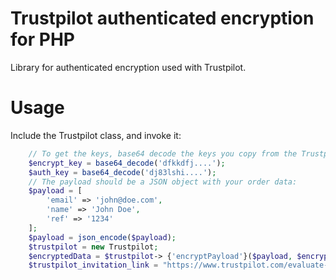 # Trustpilot authenticated encryption for PHP

Library for authenticated encryption used with Trustpilot.

# Usage

Include the Trustpilot class, and invoke it:

```php
    // To get the keys, base64 decode the keys you copy from the Trustpilot site:
    $encrypt_key = base64_decode('dfkkdfj....');
    $auth_key = base64_decode('dj83lshi....');
    // The payload should be a JSON object with your order data:
    $payload = [
        'email' => 'john@doe.com',
        'name' => 'John Doe',
        'ref' => '1234'
    ];
    $payload = json_encode($payload);
    $trustpilot = new Trustpilot; 
    $encryptedData = $trustpilot-> {'encryptPayload'}($payload, $encrypt_key, $auth_key);
    $trustpilot_invitation_link = "https://www.trustpilot.com/evaluate-bgl/<domainName>?p=" . $encryptedData
```
